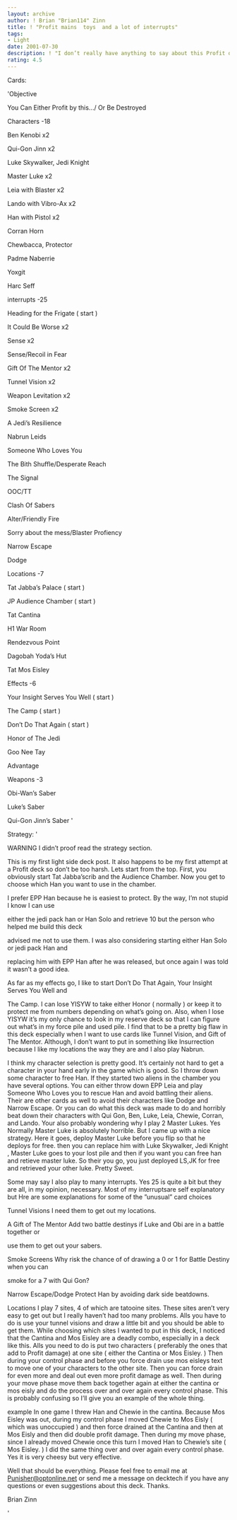 ```yaml
---
layout: archive
author: ! Brian "Brian114" Zinn
title: ! "Profit mains  toys  and a lot of interrupts"
tags:
- Light
date: 2001-07-30
description: ! "I don’t really have anything to say about this Profit deck besides the huge force drain, battle and profit damage that it deals out."
rating: 4.5
---
```

Cards: 

'Objective

You Can Either Profit by this.../ Or Be Destroyed


Characters -18

Ben Kenobi x2

Qui-Gon Jinn x2

Luke Skywalker, Jedi Knight

Master Luke x2

Leia with Blaster x2

Lando with Vibro-Ax x2

Han with Pistol x2

Corran Horn

Chewbacca, Protector

Padme Naberrie

Yoxgit

Harc Seff


interrupts -25

Heading for the Frigate ( start )

It Could Be Worse x2

Sense x2

Sense/Recoil in Fear

Gift Of The Mentor x2

Tunnel Vision x2

Weapon Levitation x2

Smoke Screen x2

A Jedi’s Resilience

Nabrun Leids

Someone Who Loves You

The Bith Shuffle/Desperate Reach

The Signal

OOC/TT

Clash Of Sabers

Alter/Friendly Fire

Sorry about the mess/Blaster Profiency

Narrow Escape

Dodge


Locations -7

Tat Jabba’s Palace ( start )

JP Audience Chamber ( start )

Tat Cantina

H1 War Room

Rendezvous Point

Dagobah Yoda’s Hut

Tat Mos Eisley


Effects -6

Your Insight Serves You Well ( start )

The Camp ( start )

Don’t Do That Again ( start )

Honor of The Jedi

Goo Nee Tay

Advantage


Weapons -3

Obi-Wan’s Saber

Luke’s Saber

Qui-Gon Jinn’s Saber '

Strategy: '

WARNING I didn’t proof read the strategy section. 


This is my first light side deck post.  It also happens to be my first attempt at a Profit deck so don’t be too harsh.  Lets start from the top. First, you obviously start Tat Jabba’scrib and the Audience Chamber.  Now you get to choose which Han you want to use in the chamber. 

I prefer EPP Han because he is easiest to protect.  By the way, I’m not stupid I know I can use

either the jedi pack han or Han Solo and retrieve 10 but the person who helped me build this deck

advised me not to use them.  I was also considering starting either Han Solo or jedi pack Han and 

replacing him with EPP Han after he was released, but once again I was told it wasn’t a good idea.


As far as my effects go, I like to start Don’t Do That Again, Your Insight Serves You Well and

The Camp.   I can lose YISYW to take either Honor ( normally ) or keep it to protect me from numbers depending on what’s going on.  Also, when I lose YISYW it’s my only chance to look in my reserve deck so that I can figure out what’s in my force pile and used pile.  I find that to be a pretty big flaw in this deck especially when I want to use cards like Tunnel Vision, and Gift of The Mentor.  Although, I don’t want to put in something like Insurrection because I like my locations the way they are and I also play Nabrun.  


I think my character selection is pretty good.  It’s certainly not hard to get a character in your hand early in the game which is good.  So I throw down some character to free Han.  If they started two aliens in the chamber you have several options. You can either throw down EPP Leia and play Someone Who Loves you to rescue Han and avoid battling their aliens.  Their are other cards as well to avoid their characters like Dodge and Narrow Escape.  Or you can do what this deck was made to do and horribly beat down their characters with Qui Gon, Ben, Luke, Leia, Chewie, Corran, and Lando.  Your also probably wondering why I play 2 Master Lukes.  Yes Normally Master Luke is absolutely horrible.  But I came up with a nice strategy.  Here it goes, deploy Master Luke before you flip so that he deploys for free.  then you can replace him with Luke Skywalker, Jedi Knight , Master Luke goes to your lost pile and then if you want you can free han and retieve master luke.  So their you go, you just deployed LS,JK for free and retrieved your other luke.  Pretty Sweet.  


Some may say I also play to many interrupts.  Yes 25 is quite a bit but they are all, in my opinion, necessary.  Most of my interruptsare self explanatory but Hre are some explanations for some of the ”unusual” card choices


Tunnel Visions  I need them to get out my locations.


A Gift of The Mentor  Add two battle destinys if Luke and Obi are in a battle together or

use them to get out your sabers.


Smoke Screens  Why risk the chance of of drawing a 0 or 1 for Battle Destiny when you can

smoke for a 7 with Qui Gon?


Narrow Escape/Dodge  Protect Han by avoiding dark side beatdowns.


Locations I play 7 sites, 4 of which are tatooine sites.  These sites aren’t very easy to get out but I really haven’t had too many problems.  Alls you have to do is use your tunnel visions and draw a little bit and you should be able to get them.  While choosing which sites I wanted to put in this deck, I noticed that the Cantina and Mos Eisley are a deadly combo, especially in a deck like this.  Alls you need to do is put two characters ( preferably the ones that add to Profit damage) at one site ( either the Cantina or Mos Eisley. ) Then during your control phase and before you force drain use mos eisleys text to move one of your characters to the other site. Then you can force drain for even more and deal out even more profit damage as well.  Then during your move phase move them back together again at either the cantina or mos eisly and do the process over and over again every control phase.  This is probably confusing so I’ll give you an example of the whole thing. 


example  In one game I threw Han and Chewie in the cantina.  Because Mos Eisley was out, during my control phase I moved Chewie to Mos Eisly ( which was unoccupied ) and then force drained at the Cantina and then at Mos Eisly and then did double profit damage.  Then during my move phase, since I already moved Chewie once this turn I moved Han to Chewie’s site ( Mos Eisley. ) I did the same thing over and over again every control phase.  Yes it is very cheesy but very effective. 


Well that should be everything.  Please feel free to email me at Punisher@optonline.net or send me a message on decktech if you have any questions or even suggestions about this deck.  Thanks.


Brian Zinn



'